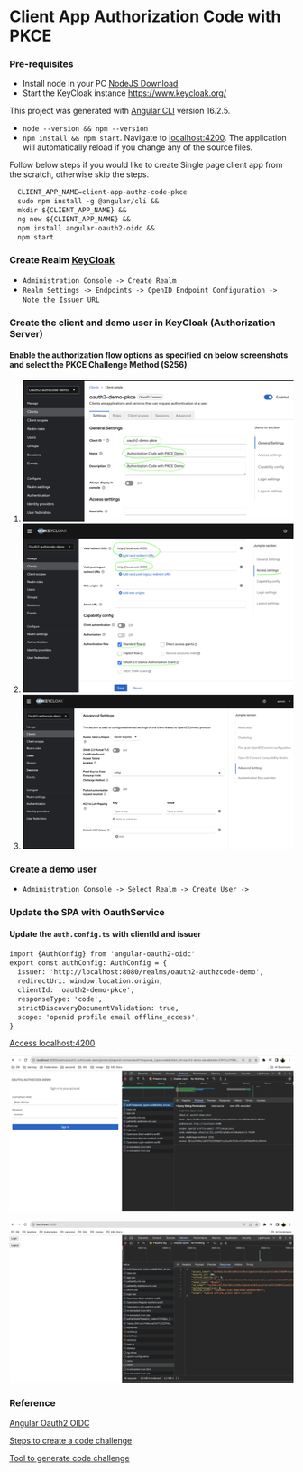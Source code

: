 # Client App Authorization Code with PKCE

### Pre-requisites
- Install node in your PC [NodeJS Download](https://nodejs.org/en/download)
- Start the KeyCloak instance <https://www.keycloak.org/>

This project was generated with [Angular CLI](https://github.com/angular/angular-cli) version 16.2.5.
- `node --version && npm --version`
- `npm install && npm start`. Navigate to [localhost:4200](http://localhost:4200/). The application will automatically reload if you change any of the source files.

Follow below steps if you would like to create Single page client app from the scratch, otherwise skip the steps.
```shell
  CLIENT_APP_NAME=client-app-authz-code-pkce
  sudo npm install -g @angular/cli &&
  mkdir ${CLIENT_APP_NAME} &&
  ng new ${CLIENT_APP_NAME} &&
  npm install angular-oauth2-oidc &&
  npm start
```

### Create Realm [KeyCloak](http://localhost:8080)
- `Administration Console -> Create Realm`
- `Realm Settings -> Endpoints -> OpenID Endpoint Configuration -> Note the Issuer URL`

### Create the client and demo user in KeyCloak (Authorization Server)

#### Enable the authorization flow options as specified on below screenshots and select the PKCE Challenge Method (S256)
1. ![Create a client for PKCE Authorization Code Flow](images/auth-code-grant-with-pkce.png "PKCE Authorization Code Flow")
2. ![Access Settings](images/auth-code-with-pkce-access-settings.png "Access Settings")
3. ![Advanced Settings](images/auth-code-with-pkce-adv-settings.png "Advanced Settings")

### Create a demo user
- `Administration Console -> Select Realm -> Create User -> `

### Update the SPA with OauthService
#### Update the `auth.config.ts` with clientId and issuer
```shell
import {AuthConfig} from 'angular-oauth2-oidc'
export const authConfig: AuthConfig = {
  issuer: 'http://localhost:8080/realms/oauth2-authzcode-demo',
  redirectUri: window.location.origin,
  clientId: 'oauth2-demo-pkce',
  responseType: 'code',
  strictDiscoveryDocumentValidation: true,
  scope: 'openid profile email offline_access',
}
```
[Access localhost:4200](http://localhost:4200)

![Login](images/auth-code-with-pkce-login.png "Request for Authorization Code")

![Token](images/auth-code-with-pkce-token.png "Token call with auth code")


### Reference
[Angular Oauth2 OIDC](https://github.com/manfredsteyer/angular-oauth2-oidc)

[Steps to create a code challenge](https://datatracker.ietf.org/doc/html/rfc7636#section-4.2)

[Tool to generate code challenge](https://tonyxu-io.github.io/pkce-generator/)
